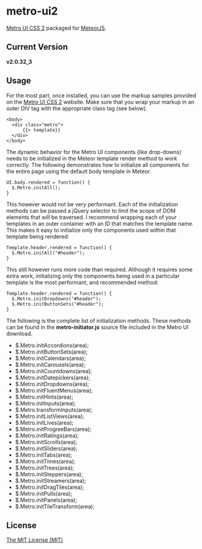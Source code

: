 # metro-ui2

[Metro UI CSS 2](http://metroui.org.ua/) packaged for [MeteorJS](http://meteor.com).

## Current Version

**v2.0.32_3**

## Usage

For the most part, once installed, you can use the markup samples provided
on the [Metro UI CSS 2](http://metroui.org.ua/) website. Make sure that you wrap
your markup in an outer DIV tag with the appropriate class tag (see below).

```
<body>
  <div class="metro">
      {{> template}}
  </div>
</body>
```

The dynamic behavior for the Metro UI components (like drop-downs) needs to be initialized
in the Meteor template render method to work correctly. The following demonstrates how
to initialize all components for the entire page using the default body template in Meteor.

```
UI.body.rendered = function() {
  $.Metro.initAll();
}
```

This however would not be very performant. Each of the initialization methods can 
be passed a jQuery selector to limit the scope of DOM elements that will be traversed. I recommend
wrapping each of your templates in an outer container with an ID that matches the template name. This
makes it easy to initialize only the components used within that template being rendered:

```
Template.header.rendered = function() {
  $.Metro.initAll("#header");
}
```

This still however runs more code than required. Although it requires some extra work, initializing
only the components being used in a particular template is the most performant, and recommended method:

```
Template.header.rendered = function() {
  $.Metro.initDropdowns("#header");
  $.Metro.initButtonSets("#header");
}
```

The following is the complete list of initialization methods. These methods can be found in the **metro-initiator.js**
source file included in the Metro UI download.

- $.Metro.initAccordions(area);
- $.Metro.initButtonSets(area);
- $.Metro.initCalendars(area);
- $.Metro.initCarousels(area);
- $.Metro.initCountdowns(area);
- $.Metro.initDatepickers(area);
- $.Metro.initDropdowns(area);
- $.Metro.initFluentMenus(area);
- $.Metro.initHints(area);
- $.Metro.initInputs(area);
- $.Metro.transformInputs(area);
- $.Metro.initListViews(area);
- $.Metro.initLives(area);
- $.Metro.initProgreeBars(area);
- $.Metro.initRatings(area);
- $.Metro.initScrolls(area);
- $.Metro.initSliders(area);
- $.Metro.initTabs(area);
- $.Metro.initTimes(area);
- $.Metro.initTrees(area);
- $.Metro.initSteppers(area);
- $.Metro.initStreamers(area);
- $.Metro.initDragTiles(area);
- $.Metro.initPulls(area);
- $.Metro.initPanels(area);
- $.Metro.initTileTransform(area);

## License

[The MIT License (MIT)](license.md)
